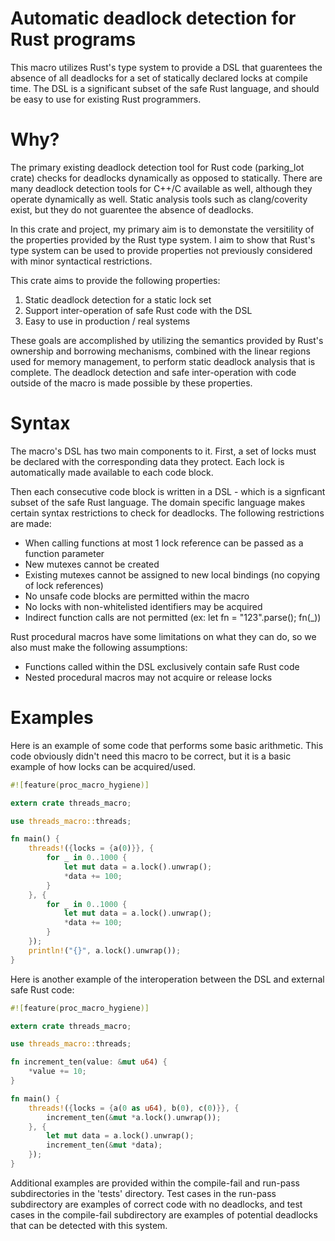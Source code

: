 # Automatic deadlock detection for Rust programs

This macro utilizes Rust's type system to provide a DSL that guarentees the absence of all deadlocks for a set of statically declared locks at compile time. The DSL is a significant subset of the safe Rust language, and should be easy to use for existing Rust programmers.

# Why?

The primary existing deadlock detection tool for Rust code (parking_lot crate) checks for deadlocks dynamically as opposed to statically. There are many deadlock detection tools for C++/C available as well, although they operate dynamically as well. Static analysis tools such as clang/coverity exist, but they do not guarentee the absence of deadlocks.

In this crate and project, my primary aim is to demonstate the versitility of the properties provided by the Rust type system. I aim to show that Rust's type system can be used to provide properties not previously considered with minor syntactical restrictions.

This crate aims to provide the following properties:
1) Static deadlock detection for a static lock set
2) Support inter-operation of safe Rust code with the DSL
3) Easy to use in production / real systems

These goals are accomplished by utilizing the semantics provided by Rust's ownership and borrowing mechanisms, combined with the linear regions used for memory management, to perform static deadlock analysis that is complete. The deadlock detection and safe inter-operation with code outside of the macro is made possible by these properties.

# Syntax

The macro's DSL has two main components to it. First, a set of locks must be declared with the corresponding data they protect. Each lock is automatically made available to each code block.

Then each consecutive code block is written in a DSL - which is a signficant subset of the safe Rust language. The domain specific language makes certain syntax restrictions to check for deadlocks. The following restrictions are made:

- When calling functions at most 1 lock reference can be passed as a function parameter
- New mutexes cannot be created
- Existing mutexes cannot be assigned to new local bindings (no copying of lock references)
- No unsafe code blocks are permitted within the macro
- No locks with non-whitelisted identifiers may be acquired
- Indirect function calls are not permitted (ex: let fn = "123".parse(); fn(_))

Rust procedural macros have some limitations on what they can do, so we also must make the following assumptions:

- Functions called within the DSL exclusively contain safe Rust code
- Nested procedural macros may not acquire or release locks 

# Examples

Here is an example of some code that performs some basic arithmetic. This code obviously didn't need this macro to be correct, but it is a basic example of how locks can be acquired/used.

```rust
#![feature(proc_macro_hygiene)]

extern crate threads_macro;

use threads_macro::threads;

fn main() {
    threads!({locks = {a(0)}}, {
        for _ in 0..1000 {
            let mut data = a.lock().unwrap();
            *data += 100;
        }
    }, {
        for _ in 0..1000 {
            let mut data = a.lock().unwrap();
            *data += 100;
        }
    });
    println!("{}", a.lock().unwrap());
}
```

Here is another example of the interoperation between the DSL and external safe Rust code:
```rust
#![feature(proc_macro_hygiene)]

extern crate threads_macro;

use threads_macro::threads;

fn increment_ten(value: &mut u64) {
	*value += 10;
}

fn main() {
    threads!({locks = {a(0 as u64), b(0), c(0)}}, {
        increment_ten(&mut *a.lock().unwrap());
    }, {
        let mut data = a.lock().unwrap();
        increment_ten(&mut *data);
    });
}
```

Additional examples are provided within the compile-fail and run-pass subdirectories in the 'tests' directory. Test cases in the run-pass subdirectory are examples of correct code with no deadlocks, and test cases in the compile-fail subdirectory are examples of potential deadlocks that can be detected with this system.